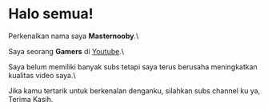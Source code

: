 # Halo semua! 

Perkenalkan nama saya **Masternooby**.\

Saya seorang **Gamers** di [Youtube](https://).\

Saya belum memiliki banyak subs tetapi saya terus berusaha meningkatkan kualitas video saya.\

Jika kamu tertarik untuk berkenalan denganku, silahkan subs channel ku ya, Terima Kasih.
